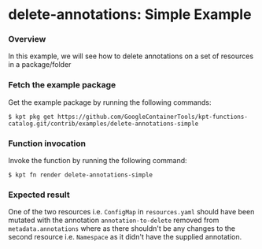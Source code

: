 # delete-annotations: Simple Example

### Overview

In this example, we will see how to delete annotations on a set of resources in a package/folder

### Fetch the example package

Get the example package by running the following commands:

```shell
$ kpt pkg get https://github.com/GoogleContainerTools/kpt-functions-catalog.git/contrib/examples/delete-annotations-simple
```

### Function invocation

Invoke the function by running the following command:

```shell
$ kpt fn render delete-annotations-simple
```

### Expected result

One of the two resources i.e. `ConfigMap` in `resources.yaml` should have been mutated with the annotation `annotation-to-delete` removed from `metadata.annotations` where as there shouldn't be any changes to the second resource i.e. `Namespace` as it didn't have the supplied annotation.
